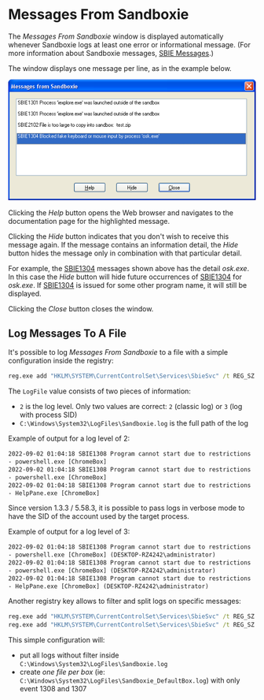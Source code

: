 # Messages From Sandboxie

The _Messages From Sandboxie_ window is displayed automatically whenever Sandboxie logs at least one error or informational message. (For more information about Sandboxie messages, [SBIE Messages](SBIEMessages.md).)

The window displays one message per line, as in the example below.

![](../Media/MessagesFromSandboxie.png)

Clicking the _Help_ button opens the Web browser and navigates to the documentation page for the highlighted message.

Clicking the _Hide_ button indicates that you don't wish to receive this message again. If the message contains an information detail, the _Hide_ button hides the message only in combination with that particular detail.

For example, the [SBIE1304](SBIE1304.md) messages shown above has the detail _osk.exe_. In this case the _Hide_ button will hide future occurrences of [SBIE1304](SBIE1304.md) for _osk.exe_. If [SBIE1304](SBIE1304.md) is issued for some other program name, it will still be displayed.

Clicking the _Close_ button closes the window.

## Log Messages To A File
It's possible to log _Messages From Sandboxie_ to a file with a simple configuration inside the registry:
```cmd
reg.exe add "HKLM\SYSTEM\CurrentControlSet\Services\SbieSvc" /t REG_SZ /v LogFile /d "2;C:\Windows\System32\LogFiles\Sandboxie.log" /f
```
The `LogFile` value consists of two pieces of information:
- `2` is the log level. Only two values are correct: `2` (classic log) or `3` (log with process SID)
- `C:\Windows\System32\LogFiles\Sandboxie.log` is the full path of the log

Example of output for a log level of 2:
```
2022-09-02 01:04:18 SBIE1308 Program cannot start due to restrictions - powershell.exe [ChromeBox]
2022-09-02 01:04:18 SBIE1308 Program cannot start due to restrictions - powershell.exe [ChromeBox]
2022-09-02 01:04:18 SBIE1308 Program cannot start due to restrictions - HelpPane.exe [ChromeBox]
```

Since version 1.3.3 / 5.58.3, it is possible to pass logs in verbose mode to have the SID of the account used by the target process.

Example of output for a log level of 3:
```
2022-09-02 01:04:18 SBIE1308 Program cannot start due to restrictions - powershell.exe [ChromeBox] (DESKTOP-RZ4242\administrator)
2022-09-02 01:04:18 SBIE1308 Program cannot start due to restrictions - powershell.exe [ChromeBox] (DESKTOP-RZ4242\administrator)
2022-09-02 01:04:18 SBIE1308 Program cannot start due to restrictions - HelpPane.exe [ChromeBox] (DESKTOP-RZ4242\administrator)
```

Another registry key allows to filter and split logs on specific messages:
```cmd
reg.exe add "HKLM\SYSTEM\CurrentControlSet\Services\SbieSvc" /t REG_SZ /v LogFile /d "2;C:\Windows\System32\LogFiles\Sandboxie.log" /f
reg.exe add "HKLM\SYSTEM\CurrentControlSet\Services\SbieSvc" /t REG_SZ /v MultiLog /d "1308,1307" /f
```
This simple configuration will:
- put all logs without filter inside `C:\Windows\System32\LogFiles\Sandboxie.log`
- create _one file per box_ (ie: `C:\Windows\System32\LogFiles\Sandboxie_DefaultBox.log`) with only event 1308 and 1307
